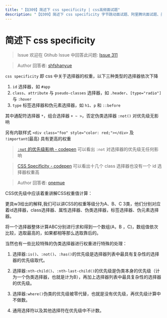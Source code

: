 ```yaml
---
title: "【Q309】简述下 css specificity | css高频面试题"
description: "【Q309】简述下 css specificity 字节跳动面试题、阿里腾讯面试题、美团小米面试题。"
---
```


# 简述下 css specificity

> Issue
> 欢迎在 Gtihub Issue 中回答此问题: [Issue 311](https://github.com/shfshanyue/Daily-Question/issues/311)

> Author
> 回答者: [shfshanyue](https://github.com/shfshanyue)

`css specificity` 即 css 中关于选择器的权重，以下三种类型的选择器依次下降

1. `id` 选择器，如 `#app`
1. `class`、`attribute` 与 `pseudo-classes` 选择器，如 `.header`、`[type="radio"]` 与 `:hover`
1. `type` 标签选择器和伪元素选择器，如 `h1`、`p` 和 `::before`

其中通配符选择器 `*`，组合选择器 `+ ~ >`，否定伪类选择器 `:not()` 对优先级无影响

另有内联样式 `<div class="foo" style="color: red;"></div>` 及 `!important`(最高) 具有更高的权重

> [`:not` 的优先级影响 - codepen](https://codepen.io/shanyue/pen/dyGQqBe) 可以看出 `:not` 对选择器的优先级无任何影响

> [CSS Specificity - codepen](https://codepen.io/shanyue/pen/XWMRQOw) 可以看出十几个 class 选择器也没有一个 id 选择器权重高

> Author
> 回答者: [onemue](https://github.com/onemue)

CSS优先级中应该着重讲解CSS权重值计算：

更具w3给出的解释,我们可以讲CSS的权重等级分为A、B、C 3类，他们分别对应着id选择器，class选择器、属性选择器、伪类选择器，标签选择器、伪元素选择器。

将一个选择器整体计算ABC分别进行求和得到一个数组(A，B ，C)，数组值依次比较，选取最高的，如果都相等那么选取靠后的。

当然也有一些比较特殊的伪类选择器进行权重进行特殊的处理：

1. 选择器`:is()`、`:not()`、`:has()`的优先级是选择器列表中最具有复杂性的选择器的优先级取代。

2. 选择器`:nth-child()`、`:nth-last-child()`的优先级是伪类本身的优先级（计为一个伪类选择器，也就是计为B），再加上选择器列表中最具复杂性的选择器的优先级。

3. 选择器`:where()`伪类的优先级被零代替，也就是没有优先级，再优先级计算中不做数。

4. 通用选择符以及其他选择符在优先级中不计数。
